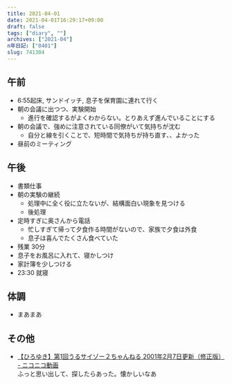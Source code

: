 ```yaml
---
title: 2021-04-01
date: 2021-04-01T16:29:17+09:00
draft: false
tags: ["diary", ""]
archives: ["2021-04"]
n年日記: ["0401"]
slug: 741304
---
```

## 午前
- 6:55起床, サンドイッチ, 息子を保育園に連れて行く
- 朝の会議に出つつ、実験開始
  - 進行を確認するがよくわからない。とりあえず進んでいることにする
- 朝の会議で、強めに注意されている同僚がいて気持ちが沈む
  - 自分と線を引くことで、短時間で気持ちが持ち直す、、よかった
- 昼前のミーティング
## 午後
- 書類仕事
- 朝の実験の継続
  - 処理中に全く役に立たないが、結構面白い現象を見つける
  - 後処理
- 定時すぎに奥さんから電話
  - 忙しすぎて帰って夕食作る時間がないので、家族で夕食は外食
  - 息子は喜んでたくさん食べていた
- 残業 30分
- 息子をお風呂に入れて、寝かしつけ
- 家計簿を少しつける
- 23:30 就寝
## 体調
- まあまあ
## その他
- [【ひろゆき】第1回うるサイゾー２ちゃんねる 2001年2月7日更新（修正版） - ニコニコ動画](https://www.nicovideo.jp/watch/sm2358136)  
ふっと思い出して、探したらあった。懐かしいなあ